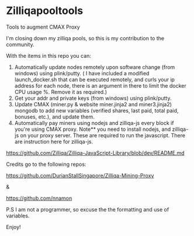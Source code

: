 # Zilliqapooltools
Tools to augment CMAX Proxy

I'm closing down my zilliqa pools, so this is my contribution to the community.

With the items in this repo you can:

1) Automatically update nodes remotely upon software change (from windows) using plink/putty. ( I have included a modified launch_docker.sh that can be executed remotely, and curls your ip address for each node, there is an argument in there to limit the docker CPU usage %. Remove it as required.)
2) Get your addr and private keys (from windows) using plink/putty.
3) Update CMAX (miner.py & website miner.jinja2 and miner3.jinja2) mongodb to add new variables (verified shares, last paid, total paid, bonuses, etc.), and update them.
4) Automatically pay miners using nodejs and zilliqa-js every block if you're using CMAX proxy.
Note** you need to install nodejs, and zilliqa-js on your proxy server. These are required to run the javascript.
There are instruction here for zilliqa-js.

https://github.com/Zilliqa/Zilliqa-JavaScript-Library/blob/dev/README.md

Credits go to the following repos:

https://github.com/DurianStallSingapore/Zilliqa-Mining-Proxy

&

https://github.com/nnamon

P.S I am not a programmer, so excuse the the formatting and use of variables.

Enjoy!




